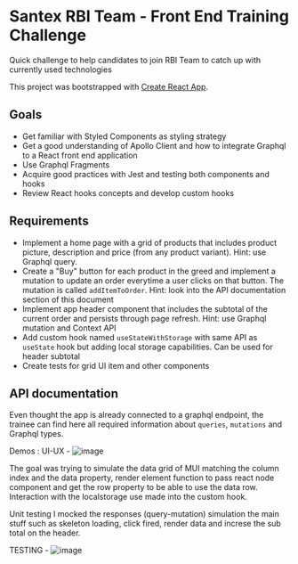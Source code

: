 # Santex RBI Team - Front End Training Challenge

Quick challenge to help candidates to join RBI Team to catch up with currently used technologies

This project was bootstrapped with [Create React App](https://github.com/facebook/create-react-app).

## Goals

- Get familiar with Styled Components as styling strategy
- Get a good understanding of Apollo Client and how to integrate Graphql to a React front end application
- Use Graphql Fragments
- Acquire good practices with Jest and testing both components and hooks
- Review React hooks concepts and develop custom hooks

## Requirements

- Implement a home page with a grid of products that includes product picture, description and price (from any product variant). Hint: use Graphql query.
- Create a "Buy" button for each product in the greed and implement a mutation to update an order everytime a user clicks on that button.
  The mutation is called `addItemToOrder`. Hint: look into the API documentation section of this document
- Implement app header component that includes the subtotal of the current order and persists through page refresh. Hint: use Graphql mutation and Context API
- Add custom hook named `useStateWithStorage` with same API as `useState` hook but adding local storage capabilities. Can be used for header subtotal
- Create tests for grid UI item and other components

## API documentation

Even thought the app is already connected to a graphql endpoint, the trainee can find here all required information about `queries`, `mutations` and Graphql types.

Demos : 
UI-UX - 
![image](https://github.com/maxrikotero/challenge_santex/assets/13091618/ae257f73-8f91-4955-bf1a-aec458f4ef46)

The goal was trying to simulate the data grid of MUI matching the column index and the data property, render element function to pass react node component and get the row property to be able to use the data row.
Interaction with the localstorage use made into the custom hook.

Unit testing I mocked the responses (query-mutation) simulation the main stuff such as skeleton loading, click fired, render data and increse the sub total on the header.

TESTING - 
![image](https://github.com/maxrikotero/challenge_santex/assets/13091618/67b1af5b-f51d-42c6-9057-5fd49d647bea)



